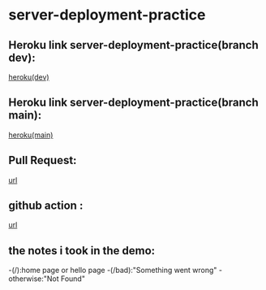 # server-deployment-practice

## Heroku link server-deployment-practice(branch dev):
[heroku(dev)](https://sara-server-deploy-dev.herokuapp.com/)

## Heroku link server-deployment-practice(branch main):
[heroku(main)](https://sara-server-deploy-prod.herokuapp.com/)

## Pull Request:
[url](https://github.com/Saraaltaweel/server-deployment-practice/pull/1)

## github action :
[url](https://github.com/Saraaltaweel/server-deployment-practice/actions)

## the notes i took in the demo:
-(/):home page or hello page -(/bad):"Something went wrong" -otherwise:"Not Found"
